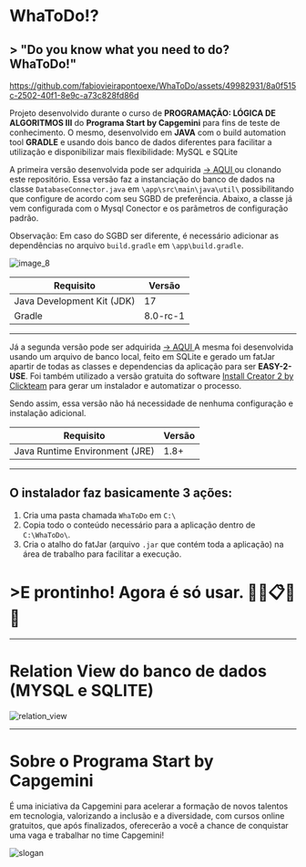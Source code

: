 # WhaToDo!?
## > "Do you know what you need to do? WhaToDo!" 


https://github.com/fabiovieirapontoexe/WhaToDo/assets/49982931/8a0f515c-2502-40f1-8e9c-a73c828fd86d


Projeto desenvolvido durante o curso de **PROGRAMAÇÃO: LÓGICA DE ALGORITMOS III** do **Programa Start by Capgemini** para fins de teste de conhecimento. O mesmo, desenvolvido em **JAVA** com o build automation tool **GRADLE** e usando dois banco de dados diferentes para facilitar a utilização e disponibilizar mais flexibilidade: MySQL e SQLite

A primeira versão desenvolvida pode ser adquirida [→ AQUI ](https://codeload.github.com/fabiovieirapontoexe/WhaToDo/zip/refs/heads/main) ou clonando este repositório. Essa versão faz a instanciação do banco de dados na classe `DatabaseConnector.java` em  `\app\src\main\java\util\` possibilitando que configure de acordo com seu SGBD de preferência.
Abaixo, a classe já vem configurada com o Mysql Conector e os parâmetros de configuração padrão.

Observação: Em caso do SGBD ser diferente, é necessário adicionar as dependências no arquivo `build.gradle` em `\app\build.gradle`. 


![image_8](https://github.com/fabiovieirapontoexe/WhaToDo/assets/49982931/ce8f053c-7fde-458c-855f-54715360ffe4)


| Requisito |Versão  |
|--|--|
| Java Development Kit (JDK)| 17 |
| Gradle |  8.0-rc-1 |

---

Já a segunda versão pode ser adquirida [→ AQUI ](https://objects.githubusercontent.com/github-production-release-asset-2e65be/664485122/81b01291-eb6d-449b-9ba9-207c8e7318f1?X-Amz-Algorithm=AWS4-HMAC-SHA256&X-Amz-Credential=AKIAIWNJYAX4CSVEH53A%2F20230711%2Fus-east-1%2Fs3%2Faws4_request&X-Amz-Date=20230711T014633Z&X-Amz-Expires=300&X-Amz-Signature=022c52ce73c17266660382196bf617b29a20571993cdf668a3971c6feae79991&X-Amz-SignedHeaders=host&actor_id=49982931&key_id=0&repo_id=664485122&response-content-disposition=attachment%3B%20filename%3Dinstall-whatodo.exe&response-content-type=application%2Foctet-stream) A mesma foi desenvolvida usando um arquivo de banco local, feito em SQLite e gerado um fatJar apartir de todas as classes e dependencias da aplicação para ser **EASY-2-USE**. Foi também utilizado a versão gratuita do software [Install Creator 2 by Clickteam](https://www.clickteam.com/install-creator-2) para gerar um instalador e automatizar o processo.

Sendo assim, essa versão não há necessidade de nenhuma configuração e instalação adicional.

| Requisito |Versão  |
|--|--|
| Java Runtime Environment (JRE)| 1.8+ |

---

## O instalador faz basicamente 3 ações:
1. Cria uma pasta chamada `WhaToDo`  em `C:\`
2. Copia todo o conteúdo necessário para a aplicação dentro de `C:\WhaToDo\`.
3. Cria o atalho do fatJar (arquivo `.jar` que contém toda a aplicação) na área de trabalho para facilitar a execução.


# >**E prontinho! Agora é só usar. 💜👀📋🥳🎉**

---

# Relation View do banco de dados (MYSQL e SQLITE)

![relation_view](https://github.com/fabiovieirapontoexe/WhaToDo/assets/49982931/fd1832bf-e0a4-43e1-b9c4-67d52a366ff0)

---

# Sobre o Programa Start by Capgemini 

É uma iniciativa da Capgemini para acelerar a formação de novos talentos em tecnologia, valorizando a inclusão e a diversidade, com cursos online gratuitos, que após finalizados, oferecerão a você a chance de conquistar uma vaga e trabalhar no time Capgemini!

![slogan](https://github.com/fabiovieirapontoexe/WhaToDo/assets/49982931/8b697220-ce63-46ff-86ac-5ce4c4309741)

